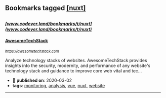 ## Bookmarks tagged [[nuxt]](https://www.codever.land/search?q=[nuxt])

_<sup><sup>[www.codever.land/bookmarks/t/nuxt](www.codever.land/bookmarks/t/nuxt)</sup></sup>_
---
#### [AwesomeTechStack](https://awesometechstack.com)
_<sup>https://awesometechstack.com</sup>_

Analyze technology stacks of websites. AwesomeTechStack provides insights into the security, modernity, and performance of any website's technology stack and guidance to improve core web vital and tec...
* :calendar: **published on**: 2020-03-02
* **tags**: [monitoring](../tagged/monitoring.md), [analysis](../tagged/analysis.md), [vue](../tagged/vue.md), [nuxt](../tagged/nuxt.md), [website](../tagged/website.md)
---
